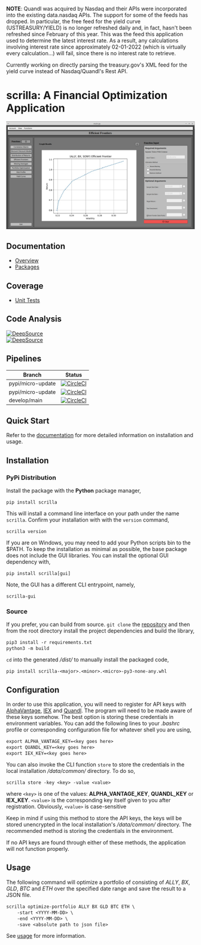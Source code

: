 **NOTE**: Quandl was acquired by Nasdaq and their APIs were incorporated into the existing data.nasdaq APIs. The support for some of the feeds has dropped. In particular, the free feed for the yield curve (USTREASURY/YIELD) is no longer refreshed daily and, in fact, hasn't been refreshed since February of this year. This was the feed this application used to determine the latest interest rate. As a result, any calculations involving interest rate since approximately 02-01-2022 (which is virtually every calculation...) will fail, since there is no interest rate to retrieve. 

Currently working on directly parsing the treasury.gov's XML feed for the yield curve instead of Nasdaq/Quandl's Rest API. 

# scrilla: A Financial Optimization Application

![](https://github.com/chinchalinchin/chinchalinchin/blob/main/assets/scrilla_gui_ii.png)

Documentation
---
- [Overview](https://chinchalinchin.github.io/scrilla/)
- [Packages](https://chinchalinchin.github.io/scrilla/package/index.html)

Coverage
---
- [Unit Tests](https://chinchalinchin.github.io/scrilla/coverage/index.html)

Code Analysis
---
[![DeepSource](https://deepsource.io/gh/chinchalinchin/scrilla.svg/?label=active+issues&show_trend=true&token=tD25pyXAL4uIvrccqjlwzXIU)](https://deepsource.io/gh/chinchalinchin/scrilla/?ref=repository-badge)<br/>
[![DeepSource](https://deepsource.io/gh/chinchalinchin/scrilla.svg/?label=resolved+issues&show_trend=true&token=tD25pyXAL4uIvrccqjlwzXIU)](https://deepsource.io/gh/chinchalinchin/scrilla/?ref=repository-badge)<br/>

Pipelines
---
| Branch | Status |
| ------ | ------ |
| pypi/micro-update | [![CircleCI](https://circleci.com/gh/chinchalinchin/scrilla/tree/pypi%2Fmicro-update.svg?style=svg)](https://circleci.com/gh/chinchalinchin/scrilla/tree/pypi%2Fmicro-update) |
| pypi/micro-update | [![CircleCI](https://circleci.com/gh/chinchalinchin/scrilla/tree/pypi%2Fminor-update.svg?style=svg)](https://circleci.com/gh/chinchalinchin/scrilla/tree/pypi%2Fminor-update) |
| develop/main | [![CircleCI](https://circleci.com/gh/chinchalinchin/scrilla/tree/develop%2Fmain.svg?style=svg)](https://circleci.com/gh/chinchalinchin/scrilla/tree/develop%2Fmain)| 


## Quick Start

Refer to the [documentation](https://chinchalinchin.github.io/scrilla/) for more detailed information on installation and usage.

## Installation

### PyPi Distribution

Install the package with the <b>Python</b> package manager,

```shell
pip install scrilla
``` 

This will install a command line interface on your path under the name `scrilla`. Confirm your installation with with the `version` command,

```shell
scrilla version
```

If you are on Windows, you may need to add your Python scripts bin to the $PATH. To keep the installation as minimal as possible, the base package does not include the GUI libraries. You can install the optional GUI dependency with,

```shell
pip install scrilla[gui]
```

Note, the GUI has a different CLI entrypoint, namely,

```shell
scrilla-gui
```

### Source

If you prefer, you can build from source. `git clone` the [repository](https://github.com/chinchalinchin/scrilla) and then from the root directory install the project dependencies and build the library,

```shell
pip3 install -r requirements.txt
python3 -m build
```

`cd` into the generated <i>/dist/</i>  to manually install the packaged code,

```
pip install scrilla-<major>.<minor>.<micro>-py3-none-any.whl
```

## Configuration

In order to use this application, you will need to register for API keys with [AlphaVantage](https://www.alphavantage.co), [IEX](https://iexcloud.io/) and [Quandl](https://www.quandl.com/). The program will need to be made aware of these keys somehow. The best option is storing these credentials in environment variables. You can add the following lines to your <i>.bashrc</i> profile or corresponding configuration file for whatever shell you are using,

```shell
export ALPHA_VANTAGE_KEY=<key goes here>
export QUANDL_KEY=<key goes here>
export IEX_KEY=<key goes here>
```

You can also invoke the CLI function `store` to store the credentials in the local installation <i>/data/common/</i> directory. To do so,

```shell
scrilla store -key <key> -value <value>
```

where `<key>` is one of the values: **ALPHA_VANTAGE_KEY**, **QUANDL_KEY** or **IEX_KEY**. `<value>` is the corresponding key itself given to you after registration. Obviously, `<value>` is case-sensitive

Keep in mind if using this method to store the API keys, the keys will be stored unencrypted in the local installation's <i>/data/common/</i> directory. The recommended method is storing the credentials in the environment. 

If no API keys are found through either of these methods, the application will not function properly.

## Usage

The following command will optimize a portfolio of consisting of *ALLY*, *BX*, *GLD*, *BTC* and *ETH* over the specified date range and save the result to a JSON file.

```shell
scrilla optimize-portfolio ALLY BX GLD BTC ETH \
    -start <YYYY-MM-DD> \
    -end <YYYY-MM-DD> \
    -save <absolute path to json file> 
```

See [usage](https://chinchalinchin.github.io/scrilla/USAGE.html) for more information.